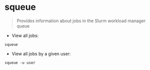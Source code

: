 # squeue

> Provides information about jobs in the Slurm workload manager queue

- View all jobs:

`squeue`

- View all jobs by a given user:

`squeue -u user`
